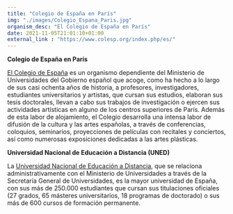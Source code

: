 ```yaml
---
title: "Colegio de España en París"
img: "./images/Colegio_Espana_Paris.jpg"
organism_desc: "El Colegio de España en París"
date: 2021-11-05T21:01:10+01:00
external_link : "https://www.colesp.org/index.php/es/"
---
```

**Colegio de España en París**

[El Colegio de España](https://www.colesp.org/index.php/es/) es un organismo dependiente del Ministerio de Universidades del Gobierno español que acoge, como ha hecho a lo largo de sus casi ochenta años de historia, a profesores, investigadores, estudiantes universitarios y artistas, que cursan sus estudios, elaboran sus tesis doctorales, llevan a cabo sus trabajos de investigación o ejercen sus actividades artísticas en alguno de los centros superiores de París. Además de esta labor de alojamiento, el Colegio desarrolla una intensa labor de difusión de la cultura y las artes españolas, a través de conferencias, coloquios, seminarios, proyecciones de películas con recitales y conciertos, así como numerosas exposiciones dedicadas a las artes plásticas.

**Universidad Nacional de Educación a Distancia (UNED)**
 
La [Universidad Nacional de Educación a Distancia](https://eur02.safelinks.protection.outlook.com/?url=https%3A%2F%2Fwww.uned.es%2Funiversidad%2Finicio%2Finstitucional.html&data=04%7C01%7C%7Ca02cbe1f5b6f4d813f9608d9d1ef3158%7Ce6924eed0abe48d18fc478c05a5b9f3b%7C0%7C0%7C637771647514544579%7CUnknown%7CTWFpbGZsb3d8eyJWIjoiMC4wLjAwMDAiLCJQIjoiV2luMzIiLCJBTiI6Ik1haWwiLCJXVCI6Mn0%3D%7C3000&sdata=eyLaKDQ%2FfNLaLU1TCJY5Qlz6Iw8b3qOssaVSPapuvOo%3D&reserved=0), que se relaciona administrativamente con el Ministerio de Universidades a través de la Secretaría General de Universidades, es la mayor universidad de España, con sus más de 250.000 estudiantes que cursan sus titulaciones oficiales (27 grados, 65 másteres universitarios, 18 programas de doctorado) o sus más de 600 cursos de formación permanente.